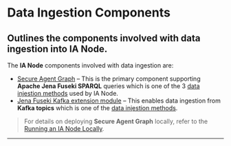 # Data Ingestion Components
## Outlines the components involved with data ingestion into IA Node.

The **IA Node** components involved with data ingestion are:  
- [Secure Agent Graph](https://github.com/National-Digital-Twin/secure-agent-graph) – This is the primary component supporting **Apache Jena Fuseki SPARQL** queries which is one of the 3 [data injestion methods](./data-ingestion-methods.md) used by IA Node.  
- [Jena Fuseki Kafka extension module](https://github.com/National-Digital-Twin/jena-fuseki-kafka) – This enables data ingestion from **Kafka topics** which is one of the [data injestion methods](./data-ingestion-methods.md).  

> For details on deploying **Secure Agent Graph** locally, refer to the [Running an IA Node Locally](../Deployment/deployment-local.md).  

---
